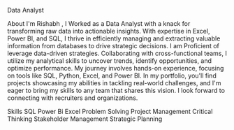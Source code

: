 Data Analyst 

About
I'm Rishabh , I Worked as a Data Analyst with a knack for transforming raw data into actionable insights. With expertise in Excel, Power BI, and SQL, I thrive in efficiently managing and extracting valuable information from databases to drive strategic decisions. I am Proficient of leverage data-driven strategies. Collaborating with cross-functional teams, I utilize my analytical skills to uncover trends, identify opportunities, and optimize performance. My journey involves hands-on experience, focusing on tools like SQL, Python, Excel, and Power BI. In my portfolio, you'll find projects showcasing my abilities in tackling real-world challenges, and I'm eager to bring my skills to any team that shares this vision. I look forward to connecting with recruiters and organizations.

Skills
SQL Power Bi Excel Problem Solving Project Management Critical Thinking Stakeholder Management Strategic Planning 

